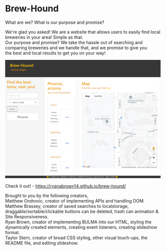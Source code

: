 # Brew-Hound

  What are we? What is our purpose and promise?</br>
 
 We're glad you asked! We are a website that allows users to easily find local breweries in your area! Simple as that. </br>
 Our purpose and promise? We take the hassle out of searching and comparing breweries and we handle that, and we promise to give you<br>
 the best and local results to get you on your way!
 
 ![image](./assets/images/Application-screenshot.png)
 
  Check it out! - https://ryanabrown14.github.io/brew-hound/ 

 Brought to you by the following creators,</br>
 Matthew Ondrovic, creator of implementing APIs and handling DOM.</br>
 Matthew Brassey, creator of saved searches to localstorage, draggable/sortable/clickable buttons can be deleted, trash can animation & Site Responsiveness.</br>
 Ryan Brown, creator of implementing BULMA into our HTML, styling the dynamically created elements, creating event listeners, creating slideshow format.</br>
 Taylor Stern, creator of broad CSS styling, other visual touch-ups, the README file, and editing slideshow. </br>
